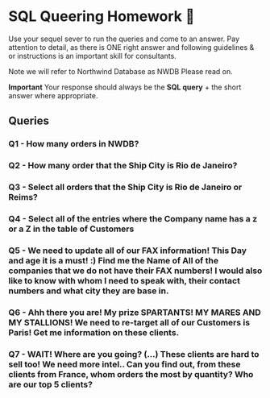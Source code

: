 # SQL Queering Homework :taco:

Use your sequel sever to run the queries and come to an answer.
Pay attention to detail, as there is ONE right answer and following guidelines & or instructions is an important skill for consultants.

Note we will refer to Northwind Database as NWDB
Please read on.

**Important**
Your response should always be the **SQL query** + the short answer where appropriate.

## Queries

### Q1 - How many orders in NWDB?

>>

### Q2 - How many order that the Ship City is Rio de Janeiro?

>>

### Q3 - Select all orders that the Ship City is Rio de Janeiro or Reims?

>>

### Q4 - Select all of the entries where the Company name has a z or a Z in the table of Customers

>>

### Q5 - We need to update all of our FAX information! This Day and age it is a must! :) Find me the Name of All of the companies that we do not have their FAX numbers! I would also like to know with whom I need to speak with, their contact numbers and what city they are base in.

>>

### Q6 - Ahh there you are! My prize SPARTANTS! MY MARES AND MY STALLIONS! We need to re-target all of our Customers is Paris! Get me information on these clients.

>>

### Q7 - WAIT! Where are you going? (...) These clients are hard to sell too! We need more intel.. Can you find out, from these clients from France, whom orders the most by quantity? Who are our top 5 clients?  

>>
